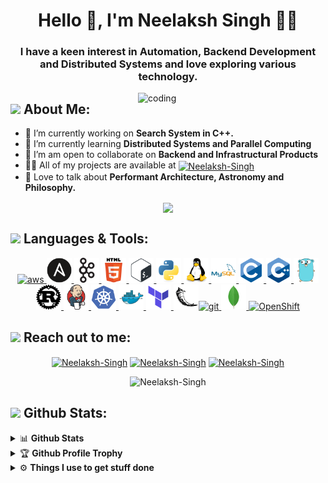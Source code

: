 <h1 align="center">Hello 👋, I'm Neelaksh Singh 🎯️🚀️</h1>
<h3 align="center">I have a keen interest in Automation, Backend Development and Distributed Systems and love exploring various technology.</h3>

<img align="right" alt="coding" width="300" src="https://media3.giphy.com/media/zhJR6HbK4fthC/giphy.gif">

## <img src="https://media.giphy.com/media/WUlplcMpOCEmTGBtBW/giphy.gif" width="40"> **About Me:**

- 🔭 I’m currently working on **Search System in C++.**
- 🌱 I’m currently learning **Distributed Systems and Parallel Computing**
- 👯 I’m am open to collaborate on **Backend and Infrastructural Products**
- 👨‍💻 All of my projects are available at <a href="https://github.com/Neelaksh-Singh?tab=repositories" target="blank"><img align="center" src="https://raw.githubusercontent.com/rahuldkjain/github-profile-readme-generator/master/src/images/icons/Social/github.svg" alt="Neelaksh-Singh" height="30" width="40" /></a>
- 💬 Love to talk about **Performant Architecture, Astronomy and Philosophy.**

<p align="center">
   <img align="center" src="https://github-readme-streak-stats.herokuapp.com/?user=Neelaksh-Singh&theme=radical&hide_border=true"/>
</p>

## <img src="https://media.giphy.com/media/j2pOGeGYKe2xCCKwfi/giphy.gif" width="40"> **Languages & Tools:**

<p align="center"> 
<a href="https://aws.amazon.com" target="_blank"><img src="https://cdn.jsdelivr.net/gh/devicons/devicon/icons/amazonwebservices/amazonwebservices-plain-wordmark.svg" alt="aws" width="40" height="40"/></a><a href="https://www.ansible.com/" target="_blank"> <img src="https://github.com/devicons/devicon/blob/master/icons/ansible/ansible-original.svg" alt="Ansible" width="40" height="40"/> </a><a href="https://kafka.apache.org/" target="_blank"> <img src="https://github.com/devicons/devicon/blob/master/icons/apachekafka/apachekafka-original.svg" alt="Kafka" width="40" height="40"/> </a><a href="https://www.w3.org/html/" target="_blank"> <img src="https://raw.githubusercontent.com/devicons/devicon/master/icons/html5/html5-original-wordmark.svg" alt="html5" width="40" height="40"/> </a><a href="https://www.gnu.org/software/bash/" target="_blank"> <img src="https://github.com/devicons/devicon/blob/master/icons/bash/bash-plain.svg" alt="Bash" width="40" height="40"/> </a><a href="https://www.python.org/" target="_blank"> <img src="https://github.com/devicons/devicon/blob/master/icons/python/python-original.svg" alt="Python" width="40" height="40"/> </a><a href="https://www.linux.org/" target="_blank"> <img src="https://raw.githubusercontent.com/devicons/devicon/master/icons/linux/linux-original.svg" alt="linux" width="40" height="40"/> </a><a href="https://www.mysql.com/" target="_blank"> <img src="https://raw.githubusercontent.com/devicons/devicon/master/icons/mysql/mysql-original-wordmark.svg" alt="mysql" width="40" height="40"/> </a><a href="https://en.wikipedia.org/wiki/C_(programming_language)" target="_blank"> <img src="https://github.com/devicons/devicon/blob/master/icons/c/c-original.svg"  alt="C" width="40" height="40" /></a><a href="https://isocpp.org/" target="_blank"> <img src="https://github.com/devicons/devicon/blob/master/icons/cplusplus/cplusplus-original.svg" alt="C++" width="40" height="40"/> </a><a href="https://go.dev/" target="_blank"> <img src="https://github.com/devicons/devicon/blob/master/icons/go/go-original.svg" alt="GoLang" width="40" height="40"/> </a><a href="https://www.rust-lang.org/" target="_blank"> <img src="https://github.com/devicons/devicon/blob/master/icons/rust/rust-plain.svg" alt="Rust" width="40" height="40"/> </a><a href="https://www.jenkins.io/" target="_blank"> <img src="https://github.com/devicons/devicon/blob/master/icons/jenkins/jenkins-original.svg" alt="Jenkins" width="40" height="40"/> </a><a href="https://kubernetes.io/" target="_blank"> <img src="https://github.com/devicons/devicon/blob/master/icons/kubernetes/kubernetes-plain.svg" alt="Kubernetes" width="40" height="40"/> </a><a href="https://www.docker.com/" target="_blank"> <img src="https://github.com/devicons/devicon/blob/master/icons/docker/docker-original.svg" alt="Docker" width="40" height="40"/> </a><a href="https://www.terraform.io/" target="_blank"> <img src="https://github.com/devicons/devicon/blob/master/icons/terraform/terraform-original.svg" alt="Terraform" width="40" height="40"/> </a><a href="https://flask.palletsprojects.com/" target="_blank"> <img src="https://github.com/devicons/devicon/blob/master/icons/flask/flask-original.svg" alt="Flask" width="40" height="40"/></a><a href="https://git-scm.com/" target="_blank"><img src="https://cdn.jsdelivr.net/gh/devicons/devicon/icons/git/git-original.svg" alt="git" width="40" height="40"/> </a><a href="https://www.mongodb.com/" target="_blank"><img src="https://github.com/devicons/devicon/blob/master/icons/mongodb/mongodb-original.svg" alt="MongoDB" width="40" height="40"/> </a><a href="https://docs.openshift.com/" target="_blank"><img src="https://upload.wikimedia.org/wikipedia/commons/3/3a/OpenShift-LogoType.svg" alt="OpenShift" width="40" height="40"/> </a>
</p>

## <img src="https://media.giphy.com/media/LnQjpWaON8nhr21vNW/giphy.gif" width="40"> **Reach out to me:** ️

<p align="center">
<a href="https://www.linkedin.com/in/neelaksh-singh/" target="_blank"><img align="center" src="https://img.shields.io/badge/-LinkedIn-0e76a8?style=flat-square&logo=Linkedin&logoColor=white" alt="Neelaksh-Singh" /></a>
<a href="https://gracious-kepler-925cd4.netlify.app/" target="_blank"><img align="center" src="https://img.shields.io/badge/Website-3b5998?style=flat-square&logo=google-chrome&logoColor=white" alt="Neelaksh-Singh" /></a>
<a href="mailto:neelaksh48@gmail.com" target="_blank"><img align="center" src="https://img.shields.io/badge/-Gmail-EA4335?style=flat-square&logo=Gmail&logoColor=white" alt="Neelaksh-Singh" /></a>
<p align="center"> <img src="https://komarev.com/ghpvc/?username=Neelaksh-Singh&label=Visitors&color=0088cc&style=flat-square" alt="Neelaksh-Singh" /> </p>

## <img src="https://media.giphy.com/media/ZCN6F3FAkwsyOGU2RS/giphy.gif" width="40"> **Github Stats:**

<details>
  <summary>📊 <b>Github Stats</b></summary>
 <br />
 <p align="center">
  <a href="https://github.com/Neelaksh-Singh">
   <img width="430" align="center" src="https://github-readme-stats.vercel.app/api?username=Neelaksh-Singh&show_icons=true&theme=radical&count_private=true">
  </a>
  <a href="https://github.com/Neelaksh-Singh/github-readme-stats">
    <img align="center" src="https://github-profile-summary-cards.vercel.app/api/cards/most-commit-language?username=Neelaksh-Singh&theme=2077" />
  </a>
 </p>
</details>

<details>
 <summary>🏆 <b>Github Profile Trophy</b></summary>
 <br />
 <p align="center">
  <a href="https://github.com/ryo-ma/github-profile-trophy">
   <img src="https://github-profile-trophy.vercel.app/?username=Neelaksh-Singh&column=8&theme=darkhub"/>
  </a>
 </p>
</details>

<details>
  <br />
  <summary>⚙️ <b> Things I use to get stuff done</b></summary>
  	<ul>
  	   <li><b>OS:</b> Windows / Linux </li>
	     
  	   <li><b>Browser: </b> Chrome</li>
	     <li><b>Code Editor:</b> VSCode - The best editor out there.</li>
	     <li><b>To Stay Updated:</b> Linkedin and Twitter</li>
	    <br />
	</ul>
</details>
